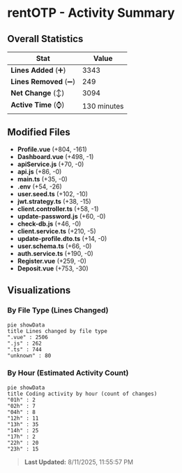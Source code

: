 # rentOTP - Activity Summary 

## Overall Statistics

| Stat                   | Value                                                             |
| ---------------------- | ----------------------------------------------------------------- |
| **Lines Added** (➕)   | 3343                                          |
| **Lines Removed** (➖) | 249                                        |
| **Net Change** (↕)    | 3094                |
| **Active Time** (⌚)   | 130 minutes |


## Modified Files
- **Profile.vue** (+804, -161)
- **Dashboard.vue** (+498, -1)
- **apiService.js** (+70, -0)
- **api.js** (+86, -0)
- **main.ts** (+35, -0)
- **.env** (+54, -26)
- **user.seed.ts** (+102, -10)
- **jwt.strategy.ts** (+38, -15)
- **client.controller.ts** (+58, -1)
- **update-password.js** (+60, -0)
- **check-db.js** (+46, -0)
- **client.service.ts** (+210, -5)
- **update-profile.dto.ts** (+14, -0)
- **user.schema.ts** (+66, -0)
- **auth.service.ts** (+190, -0)
- **Register.vue** (+259, -0)
- **Deposit.vue** (+753, -30)

## Visualizations

### By File Type (Lines Changed)

```mermaid
pie showData
title Lines changed by file type
".vue" : 2506
".js" : 262
".ts" : 744
"unknown" : 80
```

### By Hour (Estimated Activity Count)

```mermaid
pie showData
title Coding activity by hour (count of changes)
"01h" : 2
"02h" : 7
"04h" : 8
"12h" : 11
"13h" : 35
"14h" : 25
"17h" : 2
"22h" : 20
"23h" : 15
```


> **Last Updated:** 8/11/2025, 11:55:57 PM